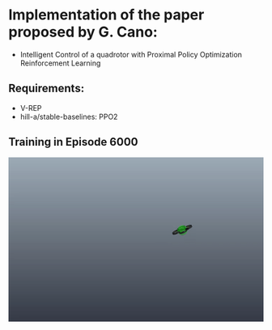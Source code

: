 # Implementation of the paper proposed by G. Cano:
* Intelligent Control of a quadrotor with Proximal Policy Optimization Reinforcement Learning

## Requirements:
* V-REP
* hill-a/stable-baselines: PPO2

## Training in Episode 6000

![](quadrl6000.gif)
